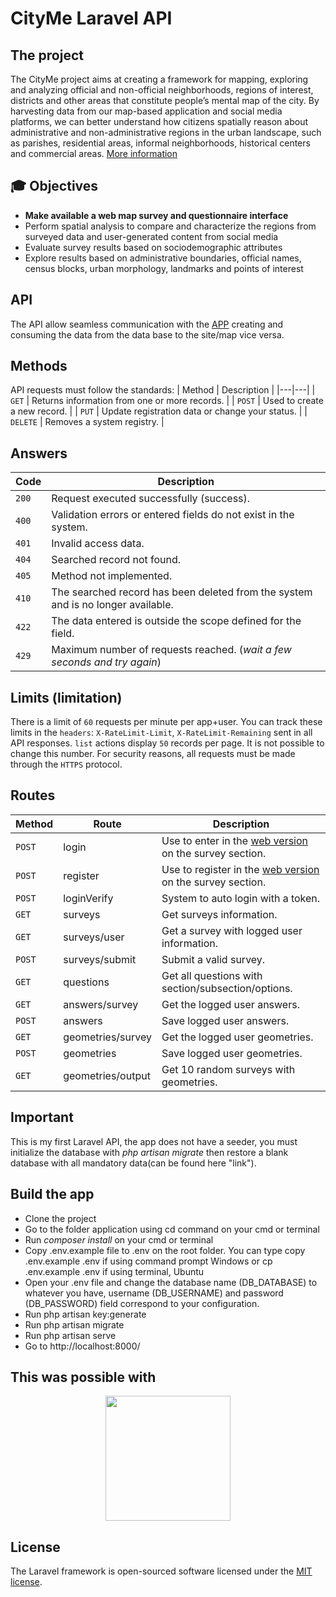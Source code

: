 # CityMe Laravel API

## The project

The CityMe project aims at creating a framework for mapping, exploring and analyzing official and non-official neighborhoods, regions of interest, districts and other areas that constitute people’s mental map of the city. By harvesting data from our map-based application and social media platforms, we can better understand how citizens spatially reason about administrative and non-administrative regions in the urban landscape, such as parishes, residential areas, informal neighborhoods, historical centers and commercial areas.
[More information](https://github.com/CityMe-project/cityme)

## 🎓 Objectives

- **Make available a web map survey and questionnaire interface**
- Perform spatial analysis to compare and characterize the regions from surveyed data and user-generated content from social media
- Evaluate survey results based on sociodemographic attributes
- Explore results based on administrative boundaries, official names, census blocks, urban morphology, landmarks and points of interest

## API

The API allow seamless communication with the [APP](https://github.com/cleitonro/cityme-app) creating and consuming the data from the data base to the site/map vice versa.

## Methods
API requests must follow the standards:
| Method | Description |
|---|---|
| `GET` | Returns information from one or more records. |
| `POST` | Used to create a new record. |
| `PUT` | Update registration data or change your status. |
| `DELETE` | Removes a system registry. |

## Answers

| Code | Description |
|---|---|
| `200` | Request executed successfully (success).|
| `400` | Validation errors or entered fields do not exist in the system.|
| `401` | Invalid access data.|
| `404` | Searched record not found.|
| `405` | Method not implemented.|
| `410` | The searched record has been deleted from the system and is no longer available.|
| `422` | The data entered is outside the scope defined for the field.|
| `429` | Maximum number of requests reached. (*wait a few seconds and try again*)|

## Limits (limitation)
There is a limit of `60` requests per minute per app+user.
You can track these limits in the `headers`: `X-RateLimit-Limit`, `X-RateLimit-Remaining` sent in all API responses.
`list` actions display `50` records per page. It is not possible to change this number.
For security reasons, all requests must be made through the `HTTPS` protocol.

## Routes

| Method | Route | Description |
|---|---|---|
| `POST` | login | Use to enter in the [web version](https://github.com/cleitonro/cityme-web) on the survey section. |
| `POST` | register | Use to register in the [web version](https://github.com/cleitonro/cityme-web) on the survey section. |
| `POST` | loginVerify | System to auto login with a token. |
| `GET` | surveys | Get surveys information. |
| `GET` | surveys/user | Get a survey with logged user information. |
| `POST` | surveys/submit | Submit a valid survey. |
| `GET` | questions | Get all questions with section/subsection/options. |
| `GET` | answers/survey | Get the logged user answers. |
| `POST` | answers | Save logged user answers. |
| `GET` | geometries/survey | Get the logged user geometries. |
| `POST` | geometries | Save logged user geometries. |
| `GET` | geometries/output | Get 10 random surveys with geometries. |

## Important
This is my first Laravel API, the app does not have a seeder, you must initialize the database with *php artisan migrate* then restore a blank database with all mandatory data(can be found here "link").

## Build the app
- Clone the project
- Go to the folder application using cd command on your cmd or terminal
- Run *composer install* on your cmd or terminal
- Copy .env.example file to .env on the root folder. You can type copy .env.example .env if using command prompt Windows or cp .env.example .env if using terminal, Ubuntu
- Open your .env file and change the database name (DB_DATABASE) to whatever you have, username (DB_USERNAME) and password (DB_PASSWORD) field correspond to your configuration.
- Run php artisan key:generate
- Run php artisan migrate
- Run php artisan serve
- Go to http://localhost:8000/

## This was possible with 
<p align="center"><a href="https://laravel.com" target="_blank"><img src="https://raw.githubusercontent.com/laravel/art/master/logo-lockup/5%20SVG/2%20CMYK/1%20Full%20Color/laravel-logolockup-cmyk-red.svg" width="200"></a></p>
</p>

## License

The Laravel framework is open-sourced software licensed under the [MIT license](https://opensource.org/licenses/MIT).
